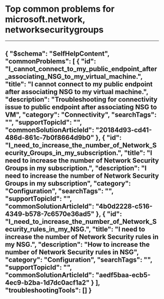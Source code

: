 <properties
	pageTitle="Top common problems for microsoft.network, networksecuritygroups"
	description="Top common problems for microsoft.network, networksecuritygroups"        
	service="microsoft.network"
	resource="networksecuritygroups"
	resourceTags=""
	authors="radwiv"
	ms.author="radwiv"
	displayOrder=""
	articleId="a2bb14d2-9d78-4886-9d4d-3cd745869388"
	selfHelpType="diagnoseandsolve"
	productPesIds="15526"
	cloudEnvironments="public"
/>
# Top common problems for microsoft.network, networksecuritygroups
---
{
    "$schema": "SelfHelpContent",
    "commonProblems": [
        {
            "id": "I_cannot_connect_to_my_public_endpoint_after_associating_NSG_to_my_virtual_machine.",
            "title": "I cannot connect to my public endpoint after associating NSG to my virtual machine.",
            "description": "Troubleshooting for connectivity issue to public endpoint after associating NSG to VM",
            "category": "Connectivity",
            "searchTags": "",
            "supportTopicId": "",
            "commonSolutionArticleId": "20184d93-cd41-486d-861c-7b0f8664d9b0"
        },
        {
            "id": "I_need_to_increase_the_number_of_Network_Security_Groups_in_my_subscription.",
            "title": "I need to increase the number of Network Security Groups in my subscription.",
            "description": "I need to increase the number of Network Security Groups in my subscription",
            "category": "Configuration",
            "searchTags": "",
            "supportTopicId": "",
            "commonSolutionArticleId": "4b0d2228-c516-4349-b578-7c6570e36ad5"
        },
        {
            "id": "I_need_to_increase_the_number_of_Network_Security_rules_in_my_NSG.",
            "title": "I need to increase the number of Network Security rules in my NSG.",
            "description": "How to increase the number of Network Security rules in NSG",
            "category": "Configuration",
            "searchTags": "",
            "supportTopicId": "",
            "commonSolutionArticleId": "aedf5baa-ecb5-4ec9-b2ba-1d7dc0acf1a2"
        }
    ],
    "troubleshootingTools": []
}
---
